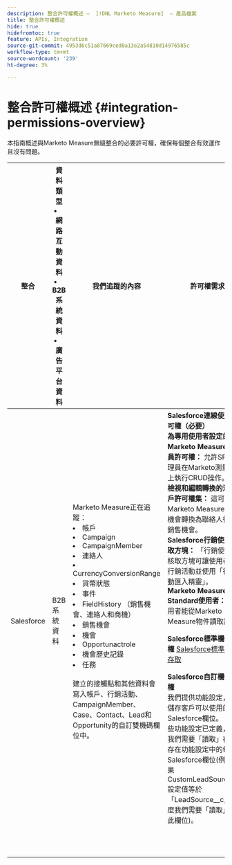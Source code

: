 ```yaml
---
description: 整合許可權概述 —  [!DNL Marketo Measure]  — 產品檔案
title: 整合許可權概述
hide: true
hidefromtoc: true
feature: APIs, Integration
source-git-commit: 4953d6c51a87669ced0a13e2a54810d14976585c
workflow-type: tm+mt
source-wordcount: '239'
ht-degree: 3%

---
```


# 整合許可權概述 {#integration-permissions-overview}

本指南概述與Marketo Measure無縫整合的必要許可權，確保每個整合有效運作且沒有問題。

<table>
<thead>
  <tr>
    <th>整合</th>
    <th>資料類型
    <li>網路互動資料</li>
    <li>B2B系統資料</li>
    <li>廣告平台資料</li></th>
    <th>我們追蹤的內容</th>
    <th>許可權需求</th>
  </tr>
</thead>
<tbody>
  <tr>
    <td>Salesforce</td>
    <td>B2B系統資料    
</td>
    <td>Marketo Measure正在追蹤：
    <br>
    <li>帳戶</li>
<li>Campaign</li>
<li>CampaignMember</li>
<li>連絡人</li>
<li>CurrencyConversionRange</li>
<li>貨幣狀態</li>
<li>事件</li>
<li>FieldHistory （銷售機會、連絡人和商機）</li>
<li>銷售機會</li>
<li>機會</li>
<li>Opportunactrole</li>
<li>機會歷史記錄</li>
<li>任務</li>
<br>
建立的接觸點和其他資料會寫入帳戶、行銷活動、CampaignMember、Case、Contact、Lead和Opportunity的自訂雙機碼欄位中。</td>
    <td><b>Salesforce連線使用者許可權（必要）</b>
    <br>
    <b>為專用使用者設定的Marketo Measure管理員許可權：</b> 允許SFDC管理員在Marketo測量物件上執行CRUD操作。
    <br>
    <b>檢視和編輯轉換的潛在客戶許可權集：</b> 這可讓Marketo Measure在銷售機會轉換為聯絡人後裝飾銷售機會。
    <br>
    <b>Salesforce行銷使用者核取方塊：</b> 「行銷使用者」核取方塊可讓使用者建立行銷活動並使用「行銷活動匯入精靈」。
    <br>
    <b>Marketo Measure Standard使用者：</b> 讓使用者能從Marketo Measure物件讀取記錄。
    <p>
    <b>Salesforce標準欄位許可權</b>
    <a href="/help/configuration-and-setup/marketo-measure-and-salesforce/how-marketo-measure-and-salesforce-interact.md">Salesforce標準物件與存取</a>
    <p>
    <b>Salesforce自訂欄位許可權</b>
    <br>
    我們提供功能設定，用於儲存客戶可以使用的自訂Salesforce欄位。 如果這些功能設定已定義，那麼我們需要「讀取」存取儲存在功能設定中的每個Salesforce欄位(例如，如果CustomLeadSourceField設定值等於「LeadSource__c」，那麼我們需要「讀取」存取此欄位)。
    </td>
  </tr>
  <tr>
    <td></td>
    <td></td>
    <td></td>
    <td></td>
  </tr>
  <tr>
    <td></td>
    <td></td>
    <td></td>
    <td></td>
  </tr>
  <tr>
    <td></td>
    <td></td>
    <td></td>
    <td></td>
  </tr>
  <tr>
    <td></td>
    <td></td>
    <td></td>
    <td></td>
  </tr>
  <tr>
    <td></td>
    <td></td>
    <td></td>
    <td></td>
  </tr>
  <tr>
    <td></td>
    <td></td>
    <td></td>
    <td></td>
  </tr>
  <tr>
    <td></td>
    <td></td>
    <td></td>
    <td></td>
  </tr>
  <tr>
    <td></td>
    <td></td>
    <td></td>
    <td></td>
  </tr>
  <tr>
    <td></td>
    <td></td>
    <td></td>
    <td></td>
  </tr>
</tbody>
</table>
